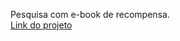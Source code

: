 Pesquisa com e-book de recompensa. </br> [Link do projeto](https://pesquisa.juniorterapeutadevalor.com.br/)
